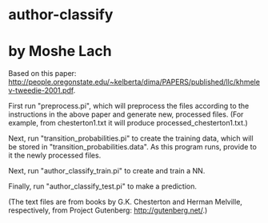# author-classify
# by Moshe Lach

Based on this paper: http://people.oregonstate.edu/~kelberta/dima/PAPERS/published/llc/khmelev-tweedie-2001.pdf.

First run "preprocess.pi", which will preprocess the files according to the instructions in the above paper and generate new, processed files. (For example, from chesterton1.txt it will produce processed_chesterton1.txt.)

Next, run "transition_probabilities.pi" to create the training data, which will be stored in "transition_probabilities.data". As this program runs, provide to it the newly processed files.

Next, run "author_classify_train.pi" to create and train a NN.

Finally, run "author_classify_test.pi" to make a prediction.

(The text files are from books by G.K. Chesterton and Herman Melville, respectively, from Project Gutenberg: http://gutenberg.net/.)

